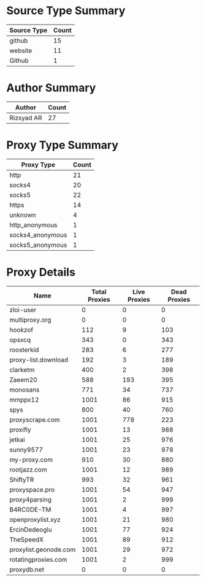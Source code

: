 # Source Type Summary

| Source Type | Count |
|-------------|-------|
| github | 15 |
| website | 11 |
| Github | 1 |


# Author Summary

| Author | Count |
|--------|-------|
| Rizsyad AR | 27 |


# Proxy Type Summary

| Proxy Type | Count |
|------------|-------|
| http | 21 |
| socks4 | 20 |
| socks5 | 22 |
| https | 14 |
| unknown | 4 |
| http_anonymous | 1 |
| socks4_anonymous | 1 |
| socks5_anonymous | 1 |


# Proxy Details

| Name | Total Proxies | Live Proxies | Dead Proxies |
|------|---------------|--------------|---------------|
| zloi-user | 0 | 0 | 0 |
| multiproxy.org | 0 | 0 | 0 |
| hookzof | 112 | 9 | 103 |
| opsxcq | 343 | 0 | 343 |
| roosterkid | 283 | 6 | 277 |
| proxy-list.download | 192 | 3 | 189 |
| clarketm | 400 | 2 | 398 |
| Zaeem20 | 588 | 193 | 395 |
| monosans | 771 | 34 | 737 |
| mmppx12 | 1001 | 86 | 915 |
| spys | 800 | 40 | 760 |
| proxyscrape.com | 1001 | 778 | 223 |
| proxifly | 1001 | 13 | 988 |
| jetkai | 1001 | 25 | 976 |
| sunny9577 | 1001 | 23 | 978 |
| my-proxy.com | 910 | 30 | 880 |
| rootjazz.com | 1001 | 12 | 989 |
| ShiftyTR | 993 | 32 | 961 |
| proxyspace.pro | 1001 | 54 | 947 |
| proxy4parsing | 1001 | 2 | 999 |
| B4RC0DE-TM | 1001 | 4 | 997 |
| openproxylist.xyz | 1001 | 21 | 980 |
| ErcinDedeoglu | 1001 | 77 | 924 |
| TheSpeedX | 1001 | 89 | 912 |
| proxylist.geonode.com | 1001 | 29 | 972 |
| rotatingproxies.com | 1001 | 2 | 999 |
| proxydb.net | 0 | 0 | 0 |
